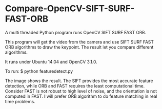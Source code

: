 # Compare-OpenCV-SIFT-SURF-FAST-ORB
A multi threaded Python program runs OpenCV SIFT SURF FAST ORB.

This program will get the video from the camera and use SIFT SURF FAST ORB algorithms to draw the keypoint.
The result let you compare different algorithms.

It runs under Ubuntu 14.04 and OpenCV 3.1.0.

To run:
$ python featuredetect.py

The image shows the result.
The SIFT provides the most accurate feature detection, while ORB and FAST requires the least computational time. Consider FAST is not robust to high level of noise, and the orientation is not computed in FAST. I will prefer ORB algorithm to do feature matching in real time problems.
